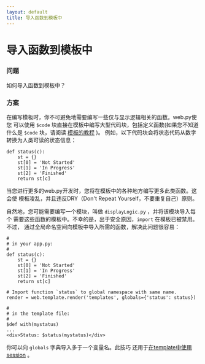 ```yaml
---
layout: default
title: 导入函数到模板中
---
```


# 导入函数到模板中

### 问题

如何导入函数到模板中？

### 方案

在编写模板时，你不可避免地需要编写一些仅与显示逻辑相关的函数。web.py使您
可以使用 `$code` 块直接在模板中编写大型代码块，包括定义函数(如果您不知道
什么是 `$code` 块，请阅读 [模板的教程](/docs/0.3/templetor)  )。
例如，以下代码块会将状态代码从数字转换为人类可读的状态信息：

```
def status(c):
    st = {}
    st[0] = 'Not Started'
    st[1] = 'In Progress'
    st[2] = 'Finished'
    return st[c]
```

当您进行更多的web.py开发时，您将在模板中的各种地方编写更多此类函数。这会使
模板凌乱，并且违反DRY（Don't Repeat Yourself，不要重复自己）原则。


自然地，您可能需要编写一个模块，叫做 `displayLogic.py` ，并将该模块导入每个
需要这些函数的模板中。不幸的是，出于安全原因，`import` 在模板已被禁用。不过，
通过全局命名空间向模板中导入所需的函数，解决此问题很容易：

```
#
# in your app.py:
#
def status(c):
    st = {}
    st[0] = 'Not Started'
    st[1] = 'In Progress'
    st[2] = 'Finished'
    return st[c]

# Import function `status` to global namespace with same name.
render = web.template.render('templates', globals={'status': status})

#
# in the template file:
#
$def with(mystatus)
...
<div>Status: $status(mystatus)</div>
```

你可以向 `globals` 字典导入多于一个变量名。此技巧
还用于[在template中使用session](session_in_template.zh-cn) 。
